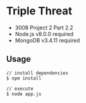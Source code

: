 # Triple Threat

- 3008 Project 2 Part 2.2
- Node.js v8.0.0 required
- MongoDB v3.4.11 required

## Usage

```
// install dependencies
$ npm install

// execute
$ node app.js

```
